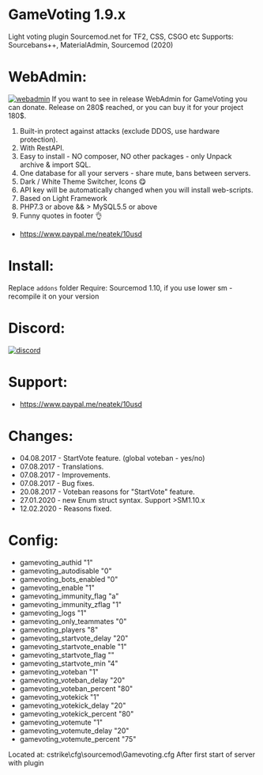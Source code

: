# GameVoting 1.9.x
Light voting plugin Sourcemod.net for TF2, CSS, CSGO etc
Supports: Sourcebans++, MaterialAdmin, Sourcemod (2020)

# WebAdmin:
[![webadmin](http://neatek.ru/gamevoting-webadmin.png)](https://discord.gg/J7eSXuU)
If you want to see in release WebAdmin for GameVoting you can donate.
Release on 280$ reached, or you can buy it for your project 180$.
1. Built-in protect against attacks (exclude DDOS, use hardware protection). 
2. With RestAPI. 
3. Easy to install - NO composer, NO other packages - only Unpack archive & import SQL.
4. One database for all your servers - share mute, bans between servers. 
5. Dark / White Theme Switcher, Icons :yum: 
6. API key will be automatically changed when you will install web-scripts. 
7. Based on Light Framework
8. PHP7.3 or above && > MySQL5.5 or above
9. Funny quotes in footer :ok_hand: 
- https://www.paypal.me/neatek/10usd

# Install:
Replace `addons` folder
Require: Sourcemod 1.10, if you use lower sm - recompile it on your version

# Discord:
[![discord](https://neatek.ru/img/Join_me_on_Discord_small.png)](https://discord.gg/J7eSXuU)

# Support:
- https://www.paypal.me/neatek/10usd

# Changes:
- 04.08.2017 - StartVote feature. (global voteban - yes/no)
- 07.08.2017 - Translations.
- 07.08.2017 - Improvements.
- 07.08.2017 - Bug fixes.
- 20.08.2017 - Voteban reasons for "StartVote" feature.
- 27.01.2020 - new Enum struct syntax. Support >SM1.10.x
- 12.02.2020 - Reasons fixed.

# Config:
- gamevoting_authid "1"
- gamevoting_autodisable "0"
- gamevoting_bots_enabled "0"
- gamevoting_enable "1"
- gamevoting_immunity_flag "a"
- gamevoting_immunity_zflag "1"
- gamevoting_logs "1"
- gamevoting_only_teammates "0"
- gamevoting_players "8"
- gamevoting_startvote_delay "20"
- gamevoting_startvote_enable "1"
- gamevoting_startvote_flag ""
- gamevoting_startvote_min "4"
- gamevoting_voteban "1"
- gamevoting_voteban_delay "20"
- gamevoting_voteban_percent "80"
- gamevoting_votekick "1"
- gamevoting_votekick_delay "20"
- gamevoting_votekick_percent "80"
- gamevoting_votemute "1"
- gamevoting_votemute_delay "20"
- gamevoting_votemute_percent "75"

Located at: cstrike\cfg\sourcemod\Gamevoting.cfg
After first start of server with plugin